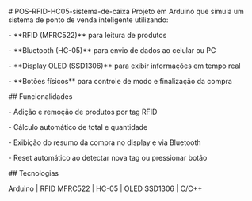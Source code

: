 \# POS-RFID-HC05-sistema-de-caixa
Projeto em Arduino que simula um sistema de ponto de venda inteligente utilizando:

\- \*\*RFID (MFRC522)\*\* para leitura de produtos

\- \*\*Bluetooth (HC-05)\*\* para envio de dados ao celular ou PC

\- \*\*Display OLED (SSD1306)\*\* para exibir informações em tempo real

\- \*\*Botões físicos\*\* para controle de modo e finalização da compra



\## Funcionalidades

\- Adição e remoção de produtos por tag RFID

\- Cálculo automático de total e quantidade

\- Exibição do resumo da compra no display e via Bluetooth

\- Reset automático ao detectar nova tag ou pressionar botão



\## Tecnologias

Arduino | RFID MFRC522 | HC-05 | OLED SSD1306 | C/C++

